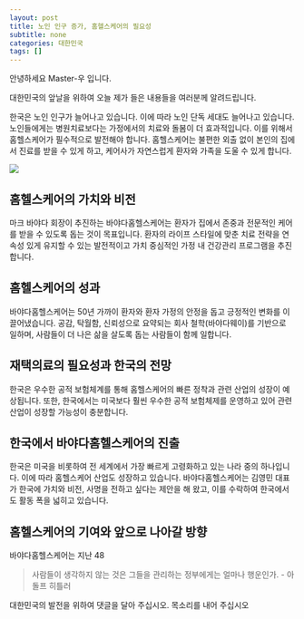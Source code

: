 ```yaml
---
layout: post
title: 노인 인구 증가, 홈헬스케어의 필요성
subtitle: none
categories: 대한민국
tags: []
---
```


안녕하세요 Master-우 입니다.

대한민국의 앞날을 위하여 오늘 제가 들은 내용들을 여러분께 알려드립니다.



한국은 노인 인구가 늘어나고 있습니다. 이에 따라 노인 단독 세대도 늘어나고 있습니다. 노인들에게는 병원치료보다는 가정에서의 치료와 돌봄이 더 효과적입니다. 이를 위해서 홈헬스케어가 필수적으로 발전해야 합니다. 홈헬스케어는 불편한 외출 없이 본인의 집에서 진료를 받을 수 있게 하고, 케어사가 자연스럽게 환자와 가족을 도울 수 있게 합니다.



![](https://source.unsplash.com/800x450/?luxury)

##  홈헬스케어의 가치와 비전

마크 바야다 회장이 추진하는 바야다홈헬스케어는 환자가 집에서 존중과 전문적인 케어를 받을 수 있도록 돕는 것이 목표입니다. 환자의 라이프 스타일에 맞춘 치료 전략을 연속성 있게 유지할 수 있는 발전적이고 가치 중심적인 가정 내 건강관리 프로그램을 추진합니다.

## 홈헬스케어의 성과

바야다홈헬스케어는 50년 가까이 환자와 환자 가정의 안정을 돕고 긍정적인 변화를 이끌어냈습니다. 공감, 탁월함, 신뢰성으로 요약되는 회사 철학(바야다웨이)를 기반으로 일하며, 사람들이 더 나은 삶을 살도록 돕는 사람들이 함께 일합니다.

## 재택의료의 필요성과 한국의 전망

한국은 우수한 공적 보험체계를 통해 홈헬스케어의 빠른 정착과 관련 산업의 성장이 예상됩니다. 또한, 한국에서는 미국보다 훨씬 우수한 공적 보험체제를 운영하고 있어 관련 산업이 성장할 가능성이 충분합니다.

## 한국에서 바야다홈헬스케어의 진출

한국은 미국을 비롯하여 전 세계에서 가장 빠르게 고령화하고 있는 나라 중의 하나입니다. 이에 따라 홈헬스케어 산업도 성장하고 있습니다. 바야다홈헬스케어는 김영민 대표가 한국에 가치와 비전, 사명을 전하고 싶다는 제안을 해 왔고, 이를 수락하여 한국에서도 활동 폭을 넓히고 있습니다.

## 홈헬스케어의 기여와 앞으로 나아갈 방향

바야다홈헬스케어는 지난 48


> 사람들이 생각하지 않는 것은 그들을 관리하는 정부에게는 얼마나 행운인가. - 아돌프 히틀러

대한민국의 발전을 위하여 댓글을 달아 주십시오. 목소리를 내어 주십시오

